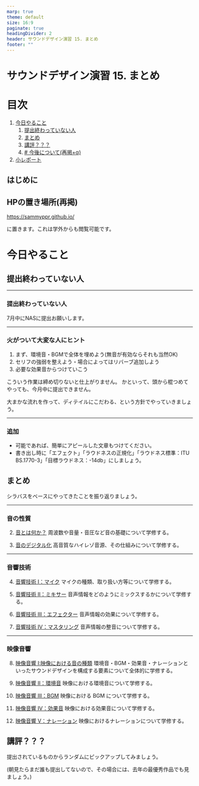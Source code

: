 ```yaml
---
marp: true
theme: default
size: 16:9
paginate: true
headingDivider: 2
header: サウンドデザイン演習 15. まとめ
footer: ""
---
```


# サウンドデザイン演習  15. まとめ<!-- omit in toc -->

# 目次<!-- omit in toc -->

1. [今日やること](#今日やること)
   1. [提出終わっていない人](#提出終わっていない人)
   2. [まとめ](#まとめ)
   3. [講評？？？](#講評)
   4. [# 今後について(再掲+α)](#-今後について再掲α)
2. [小レポート](#小レポート)




## はじめに

## HPの置き場所(再掲)

https://sammyppr.github.io/

に置きます。これは学外からも閲覧可能です。



# 今日やること

## 提出終わっていない人

---
### 提出終わっていない人
7月中にNASに提出お願いします。

---
### 火がついて大変な人にヒント
1. まず、環境音・BGMで全体を埋めよう(無音が有効ならそれも当然OK)
2. セリフの強弱を整えよう・場合によってはリバーブ追加しよう
3. 必要な効果音からつけていこう

こういう作業は締め切りないと仕上がりません。
かといって、頭から棍つめてやっても、今月中に提出できません。

大まかな流れを作って、ディテイルにこだわる、という方針でやっていきましょう。

---
### 追加
- 可能であれば、簡単にアピールした文章もつけてください。
- 書き出し時に「エフェクト」「ラウドネスの正規化」「ラウドネス標準：ITU BS.1770-3」「目標ラウドネス：-14db」にしましょう。

## まとめ
シラバスをベースにやってきたことを振り返りましょう。

---
### 音の性質
2. [音とは何か？](sd_02.md)
   周波数や音量・音圧など音の基礎について学修する。

3. [音のデジタル化](sd_03.md)
   高音質なハイレゾ音源、その仕組みについて学修する。

---
### 音響技術
4. [音響技術 I：マイク](sd_04.md)
   マイクの種類、取り扱い方等について学修する。

5. [音響技術 II：ミキサー](sd_05.md)
   音声情報をどのようにミックスするかについて学修する。

6. [音響技術 III：エフェクター](sd_06.md)
   音声情報の効果について学修する。

7. [音響技術 IV：マスタリング](sd_07.md)
   音声情報の整音について学修する。

---
### 映像音響
8. [映像音響 I:映像における音の種類](sd_08.md)
   環境音・BGM・効果音・ナレーションといったサウンドデザインを構成する要素について全体的に学修する。

9. [映像音響 II：環境音](sd_09.md)
   映像における環境音について学修する。

10. [映像音響 III：BGM](sd_10.md)
    映像における BGM について学修する。

11. [映像音響 IV：効果音](sd_11.md)
    映像における効果音について学修する。

12. [映像音響 V：ナレーション](sd_12.md)
    映像におけるナレーションについて学修する。


## 講評？？？

提出されているものからランダムにピックアップしてみましょう。

(朝見たらまだ誰も提出してないので、その場合には、去年の最優秀作品でも見ましょう。)


